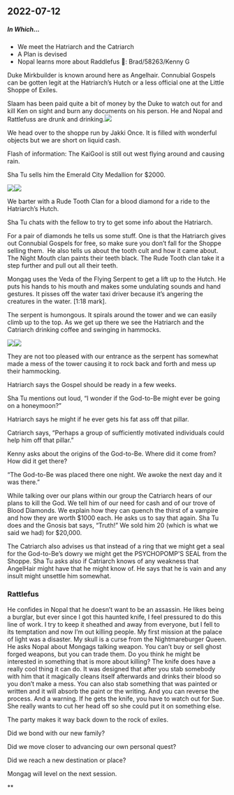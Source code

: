 ## 2022-07-12
##### In Which...
* We meet the Hatriarch and the Catriarch
* A Plan is devised
* Nopal learns more about Raddlefus
🐐: Brad/58263/Kenny G

  

Duke Mirkbuilder is known around here as Angelhair. Connubial Gospels can be gotten legit at the Hatriarch’s Hutch or a less official one at the Little Shoppe of Exiles. 

  

Slaam has been paid quite a bit of money by the Duke to watch out for and kill Ken on sight and burn any documents on his person. He and Nopal and Rattlefuss are drunk and drinking.![](https://lh5.googleusercontent.com/etXCUkqOZ3GhDgaFeGhLfMPtOP3CJWIpeawVbe8hA7uSwZaplaYvjGmh0YyJk3A2WxqxpRWJv5Nci2KeowNjZ2Wv4q4I1C9T7ggV1Yb2IDfm33edqzV0BfcmR-PeNSZoNk3Hdizhc-rLk-hRcDpiYts)

  

We head over to the shoppe run by Jakki Once. It is filled with wonderful objects but we are short on liquid cash.

  

Flash of information: The KaiGool is still out west flying around and causing rain. 

  

Sha Tu sells him the Emerald City Medallion for $2000. 

  
  
  

![](https://lh6.googleusercontent.com/mNiJYKxJnlR_6U-VdA371k8DZze4sceeEmsPARjX1fF7DjtxwJBrsmXaygRqcAii2wGi65si7Y6Qj7jKSDvbjwE9T8q5Wr3qDFS-JdwwtKfMVywERGtLr1JXSnYhwr84N4CXa81qB_caatG1lgWIbKA)![](https://lh3.googleusercontent.com/4imGgxQ12m2KAAjmvwFvrV3jISm8O4DaexndZKiglo2KOdCFHvWWzB_xHYtxJzT52YpjVFOuS8Zqx7e6_jp5EgySIpdGunejdAKTXbEvn4yGcoX7GX2tDjCYMABiaS3BnwMwmIwDcJFYBslPc48DmIE)

  

We barter with a Rude Tooth Clan for a blood diamond for a ride to the Hatriarch’s Hutch.

Sha Tu chats with the fellow to try to get some info about the Hatriarch. 

  

For a pair of diamonds he tells us some stuff. One is that the Hatriarch gives out Connubial Gospels for free, so make sure you don’t fall for the Shoppe selling them.  He also tells us about the tooth cult and how it came about. The Night Mouth clan paints their teeth black. The Rude Tooth clan take it a step further and pull out all their teeth. 

  

Mongag uses the Veda of the Flying Serpent to get a lift up to the Hutch. He puts his hands to his mouth and makes some undulating sounds and hand gestures. It pisses off the water taxi driver because it’s angering the creatures in the water. [1:18 mark]. 

  

The serpent is humongous. It spirals around the tower and we can easily climb up to the top. As we get up there we see the Hatriarch and the Catriarch drinking coffee and swinging in hammocks. 

![](https://lh4.googleusercontent.com/gr2cYgyk_3oVLiEKcBcH8izGQNt4pJN64iUpxjw4PRt-jgAiF7ExIB6IDzLGHJEhjdNWpKHuJHsnV9uGlkO0I6oAjiTPoZ1omdHKH8zNigzvNtvCTj4Z1fCYma_Kip37fkq60pY2S2RmSScNr8xF8Zo)![](https://lh6.googleusercontent.com/U23xrnTW1LiGCBLM74xCAoEkGr21KyyigaEeMfqcey0xv3YKUyeZLGL8yb9DRbXOY0FvXJd4kPnSPGTLOw6LZ8g7hywZrMhfAn0TYOCAuyJR6WHAWHFUg-Qe_kSBpaEisZQ3XDnsUnKle6JFE9a2cPg)

  

They are not too pleased with our entrance as the serpent has somewhat made a mess of the tower causing it to rock back and forth and mess up their hammocking. 

  

Hatriarch says the Gospel should be ready in a few weeks.

  

Sha Tu mentions out loud, “I wonder if the God-to-Be might ever be going on a honeymoon?”

Hatriarch says he might if he ever gets his fat ass off that pillar.

Catriarch says, “Perhaps a group of sufficiently motivated individuals could help him off that pillar.”

  

Kenny asks about the origins of the God-to-Be. Where did it come from? How did it get there? 

“The God-to-Be was placed there one night. We awoke the next day and it was there.”

  

While talking over our plans within our group the Catriarch hears of our plans to kill the God. We tell him of our need for cash and of our trove of Blood Diamonds. We explain how they can quench the thirst of a vampire and how they are worth $1000 each. He asks us to say that again. Sha Tu does and the Gnosis bat says, “Truth!” We sold him 20 (which is what we said we had) for $20,000. 

  
The Catriarch also advises us that instead of a ring that we might get a seal for the God-to-Be’s dowry we might get the PSYCHOPOMP'S SEAL from the Shoppe. Sha Tu asks also if Catriarch knows of any weakness that AngelHair might have that he might know of. He says that he is vain and any insult might unsettle him somewhat.

  

### Rattlefus

He confides in Nopal that he doesn’t want to be an assassin. He likes being a burglar, but ever since I got this haunted knife, I feel pressured to do this line of work. I try to keep it sheathed and away from everyone, but I fell to its temptation and now I’m out killing people. My first mission at the palace of light was a disaster. My skull is a curse from the Nightmareburger Queen. He asks Nopal about Mongags talking weapon. You can’t buy or sell ghost forged weapons, but you can trade them. Do you think he might be interested in something that is more about killing? The knife does have a really cool thing it can do. It was designed that after you stab somebody with him that it magically cleans itself afterwards and drinks their blood so you don’t make a mess. You can also stab something that was painted or written and it will absorb the paint or the writing. And you can reverse the process. And a warning. If he gets the knife, you have to watch out for Sue. She really wants to cut her head off so she could put it on something else. 

  

The party makes it way back down to the rock of exiles.

  

Did we bond with our new family?

Did we move closer to advancing our own personal quest?

Did we reach a new destination or place?

  

Mongag will level on the next session.

**